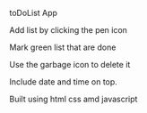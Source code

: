 toDoList App 

Add list by clicking the pen icon

Mark green list that are done

Use the garbage icon to delete it

Include date and time on top.

Built using html css amd javascript

